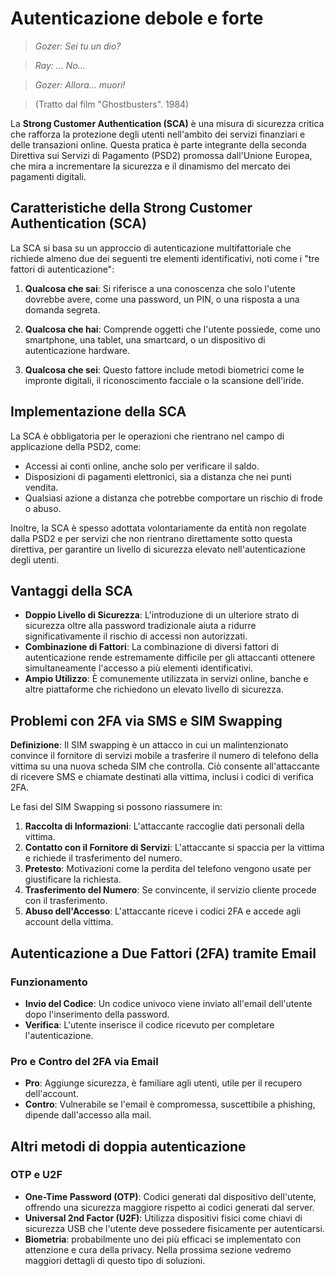 <!-- \cleardoublepage -->


# Autenticazione debole e forte

> *Gozer: Sei tu un dio?*

> *Ray: ... No...*

> *Gozer: Allora... muori!*

> (Tratto dal film "Ghostbusters". 1984)


La **Strong Customer Authentication (SCA)** è una misura di sicurezza critica che rafforza la protezione degli utenti nell'ambito dei servizi finanziari e delle transazioni online. Questa pratica è parte integrante della seconda Direttiva sui Servizi di Pagamento (PSD2) promossa dall'Unione Europea, che mira a incrementare la sicurezza e il dinamismo del mercato dei pagamenti digitali.

## Caratteristiche della Strong Customer Authentication (SCA)

La SCA si basa su un approccio di autenticazione multifattoriale che richiede almeno due dei seguenti tre elementi identificativi, noti come i "tre fattori di autenticazione":

1. **Qualcosa che sai**: Si riferisce a una conoscenza che solo l'utente dovrebbe avere, come una password, un PIN, o una risposta a una domanda segreta.

2. **Qualcosa che hai**: Comprende oggetti che l'utente possiede, come uno smartphone, una tablet, una smartcard, o un dispositivo di autenticazione hardware.

3. **Qualcosa che sei**: Questo fattore include metodi biometrici come le impronte digitali, il riconoscimento facciale o la scansione dell'iride.

## Implementazione della SCA

La SCA è obbligatoria per le operazioni che rientrano nel campo di applicazione della PSD2, come:
- Accessi ai conti online, anche solo per verificare il saldo.
- Disposizioni di pagamenti elettronici, sia a distanza che nei punti vendita.
- Qualsiasi azione a distanza che potrebbe comportare un rischio di frode o abuso.

Inoltre, la SCA è spesso adottata volontariamente da entità non regolate dalla PSD2 e per servizi che non rientrano direttamente sotto questa direttiva, per garantire un livello di sicurezza elevato nell'autenticazione degli utenti.

## Vantaggi della SCA

- **Doppio Livello di Sicurezza**: L'introduzione di un ulteriore strato di sicurezza oltre alla password tradizionale aiuta a ridurre significativamente il rischio di accessi non autorizzati.
- **Combinazione di Fattori**: La combinazione di diversi fattori di autenticazione rende estremamente difficile per gli attaccanti ottenere simultaneamente l'accesso a più elementi identificativi.
- **Ampio Utilizzo**: È comunemente utilizzata in servizi online, banche e altre piattaforme che richiedono un elevato livello di sicurezza.



## Problemi con 2FA via SMS e SIM Swapping

**Definizione**: Il SIM swapping è un attacco in cui un malintenzionato convince il fornitore di servizi mobile a trasferire il numero di telefono della vittima su una nuova scheda SIM che controlla. Ciò consente all'attaccante di ricevere SMS e chiamate destinati alla vittima, inclusi i codici di verifica 2FA.

Le fasi del SIM Swapping si possono riassumere in:

1. **Raccolta di Informazioni**: L'attaccante raccoglie dati personali della vittima.
2. **Contatto con il Fornitore di Servizi**: L'attaccante si spaccia per la vittima e richiede il trasferimento del numero.
3. **Pretesto**: Motivazioni come la perdita del telefono vengono usate per giustificare la richiesta.
4. **Trasferimento del Numero**: Se convincente, il servizio cliente procede con il trasferimento.
5. **Abuso dell'Accesso**: L'attaccante riceve i codici 2FA e accede agli account della vittima.



## Autenticazione a Due Fattori (2FA) tramite Email

### Funzionamento
- **Invio del Codice**: Un codice univoco viene inviato all'email dell'utente dopo l'inserimento della password.
- **Verifica**: L'utente inserisce il codice ricevuto per completare l'autenticazione.

### Pro e Contro del 2FA via Email
- **Pro**: Aggiunge sicurezza, è familiare agli utenti, utile per il recupero dell'account.
- **Contro**: Vulnerabile se l'email è compromessa, suscettibile a phishing, dipende dall'accesso alla mail.

## Altri metodi di doppia autenticazione

### OTP e U2F
- **One-Time Password (OTP)**: Codici generati dal dispositivo dell'utente, offrendo una sicurezza maggiore rispetto ai codici generati dal server.
- **Universal 2nd Factor (U2F)**: Utilizza dispositivi fisici come chiavi di sicurezza USB che l'utente deve possedere fisicamente per autenticarsi.
- **Biometria**: probabilmente uno dei più efficaci se implementato con attenzione e cura della privacy. Nella prossima sezione vedremo maggiori dettagli di questo tipo di soluzioni.



<!-- non rimuovere il commento newpage -->
<!-- \newpage -->